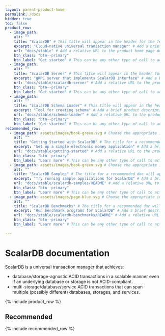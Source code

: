 ```yaml
---
layout: parent-product-home
permalink: /docs
hidden: true
toc: false
product_row:
  - image_path: 
    alt: ""
    title: "ScalarDB" # This title will appear in the header for the feature item on the home page; space is limited, so keep it short but descriptive; try to keep all feature item titles around the same length
    excerpt: "Cloud-native universal transaction manager" # Add a brief product description (approximately 8 words)
    url: "docs/stable" # Add a relative URL to the product home page doc that is within this parent product docs site
    btn_class: "btn--primary"
    btn_label: "Get started" # This can be any other type of call to action
  - image_path: 
    alt: ""
    title: "ScalarDB Server" # This title will appear in the header for the feature item on the home page; space is limited, so keep it short but descriptive; try to keep all feature item titles around the same length
    excerpt: "gRPC server that implements ScalarDB interface" # Add a brief product description (approximately 8 words)
    url: "docs/stable/scalardb-server" # Add a relative URL to the product home page doc that is within this parent product docs site
    btn_class: "btn--primary"
    btn_label: "Get started" # This can be any other type of call to action
  - image_path: 
    alt: ""
    title: "ScalarDB Schema Loader" # This title will appear in the header for the feature item on the home page; space is limited, so keep it short but descriptive; try to keep all feature item titles around the same length
    excerpt: "Tool for creating schema" # Add a brief product description (approximately 8 words)
    url: "docs/stable/schema-loader" # Add a relative URL to the product home page doc that is within this parent product docs site
    btn_class: "btn--primary"
    btn_label: "Get started" # This can be any other type of call to action
recommended_row:
  - image_path: assets/images/book-green.svg # Choose the appropriate icon for the doc recommended here: (`book-green.svg`, `cloud-purple.svg`, `page-blue.svg`)
    alt: ""
    title: "Getting Started with ScalarDB" # The title for a recommended doc will appear in the header for the feature item on the home page; space is limited, so keep it short but descriptive; try to keep all feature item titles around the same length
    excerpt: "Set up a simple electronic money application" # Add a brief description about the doc (approximately 8 words)
    url: "docs/stable/getting-started" # Add a relative URL to the product home page doc that is within this parent product docs site
    btn_class: "btn--primary"
    btn_label: "Learn more" # This can be any other type of call to action
  - image_path: assets/images/book-green.svg # Choose the appropriate icon for the doc recommended here: (`book-green.svg`, `cloud-purple.svg`, `page-blue.svg`)
    alt: ""
    title: "ScalarDB Samples" # The title for a recommended doc will appear in the header for the feature item on the home page; space is limited, so keep it short but descriptive; try to keep all feature item titles around the same length
    excerpt: "Try running sample applications for ScalarDB" # Add a brief description about the doc (approximately 8 words)
    url: "docs/stable/scalardb-samples/README" # Add a relative URL to the product home page doc that is within this parent product docs site
    btn_class: "btn--primary"
    btn_label: "Learn more" # This can be any other type of call to action
  - image_path: assets/images/page-blue.svg # Choose the appropriate icon for the doc recommended here: (`book-green.svg`, `cloud-purple.svg`, `page-blue.svg`)
    alt: ""
    title: "ScalarDB Benchmarks" # The title for a recommended doc will appear in the header for the feature item on the home page; space is limited, so keep it short but descriptive; try to keep all feature item titles around the same length
    excerpt: "Run benchmark programs for ScalarDB" # Add a brief description about the doc (approximately 8 words)
    url: "docs/stable/scalardb-benchmarks/README" # Add a relative URL to the product home page doc that is within this parent product docs site
    btn_class: "btn--primary"
    btn_label: "Learn more" # This can be any other type of call to action
  
---
```


# ScalarDB documentation

ScalarDB is a universal transaction manager that achieves:

* database/storage-agnostic ACID transactions in a scalable manner even if an underlying database or storage is not ACID-compliant.
* multi-storage/database/service ACID transactions that can span multiple (possibly different) databases, storages, and services.

{% include product_row %}

## Recommended

{% include recommended_row %}
